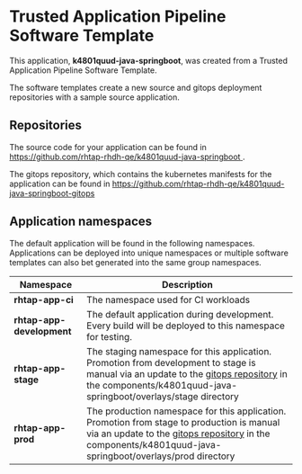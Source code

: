 # Trusted Application Pipeline Software Template

This application, **k4801quud-java-springboot**, was created from a Trusted Application Pipeline Software Template.

The software templates create a new source and gitops deployment repositories with a sample source application. 

## Repositories

The source code for your application can be found in [https://github.com/rhtap-rhdh-qe/k4801quud-java-springboot ](https://github.com/rhtap-rhdh-qe/k4801quud-java-springboot ).
 
The gitops repository, which contains the kubernetes manifests for the application can be found in 
[https://github.com/rhtap-rhdh-qe/k4801quud-java-springboot-gitops ](https://github.com/rhtap-rhdh-qe/k4801quud-java-springboot-gitops ) 

## Application namespaces 

The default application will be found in the following namespaces. Applications can be deployed into unique namespaces or multiple software templates can also bet generated into the same group namespaces.  

|  Namespace   |  Description   |  
| -------- | -------- |
| **rhtap-app-ci** | The namespace used for CI workloads |
| **rhtap-app-development** | The default application during development. Every build will be deployed to this namespace for testing. |
| **rhtap-app-stage** | The staging namespace for this application. Promotion from development to stage is manual via an update to the [gitops repository](https://github.com/rhtap-rhdh-qe/k4801quud-java-springboot-gitops ) in the components/k4801quud-java-springboot/overlays/stage directory |
| **rhtap-app-prod** | The production namespace for this application. Promotion from stage to production is manual via an update to the [gitops repository](https://github.com/rhtap-rhdh-qe/k4801quud-java-springboot-gitops ) in the components/k4801quud-java-springboot/overlays/prod directory |